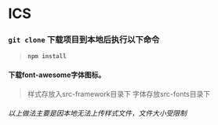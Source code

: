 # ICS
### **`git clone`** 下载项目到本地后执行以下命令
 > **`npm install`**
#### 下载font-awesome字体图标。
> 样式存放入src-framework目录下
> 字体存放src-fonts目录下

###### 以上做法主要是因本地无法上传样式文件，文件大小受限制
